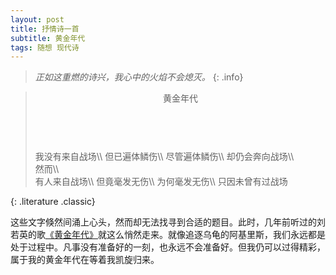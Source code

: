 ```yaml
---
layout: post
title: 抒情诗一首
subtitle: 黄金年代
tags: 随想 现代诗
---
```


> *正如这重燃的诗兴，我心中的火焰不会熄灭。*
{: .info}

> <header>黄金年代</header>
> <br>
> 我没有来自战场\\
> 但已遍体鳞伤\\
> 尽管遍体鳞伤\\
> 却仍会奔向战场\\
> <br>
> 然而\\
> <br>
> 有人来自战场\\
> 但竟毫发无伤\\
> 为何毫发无伤\\
> 只因未曾有过战场
{: .literature .classic}

这些文字倏然间涌上心头，然而却无法找寻到合适的题目。此时，几年前听过的刘若英的歌[《黄金年代》](https://www.youtube.com/watch?v=UX7oP6HJlwI)就这么悄然走来。就像追逐乌龟的阿基里斯，我们永远都是处于过程中。凡事没有准备好的一刻，也永远不会准备好。但我仍可以过得精彩，属于我的黄金年代在等着我凯旋归来。
